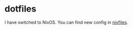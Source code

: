 # dotfiles

I have switched to NixOS. You can find new config in [nixfiles](https://github.com/CnTeng/nixfiles).
